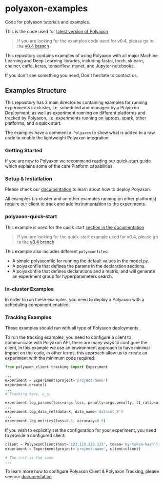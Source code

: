 # polyaxon-examples

Code for polyaxon tutorials and examples.

This is the code used for [latest version of Polyaxon](https://docs.polyaxon.com/concepts/quick_start/)

> If you are looking for the examples code used for v0.4, please go to the [v0.4 branch](https://github.com/polyaxon/polyaxon-examples/tree/v0.4) 


This repository contains examples of using Polyaxon with all major Machine Learning and Deep Learning libraries, 
including fastai, torch, sklearn, chainer, caffe, keras, tensorflow, mxnet, and Jupyter notebooks.

If you don't see something you need, Don't hesitate to contact us.

## Examples Structure

This repository has 3 main directories containing examples for running experiments in-cluster, i.e. scheduled and managed by a Polyaxon Deployment, 
as well as experiment running on different platforms and tracked by Polyaxon, i.e. experiments running on laptops, spark, other platforms, and a quick start.

The examples have a comment `# Polyaxon` to show what is added to a raw code to enable the lightweight Polyaxon integration.


### Getting Started

If you are new to Polyaxon we recommend reading our [quick-start](https://docs.polyaxon.com/concepts/quick-start/) guide which explains some of the core Platform capabilities.

### Setup & Installation

Please check our [documentation](https://docs.polyaxon.com) to learn about how to deploy Polyaxon.

All examples (in-cluster and on other examples running on other platforms) require our [client](https://github.com/polyaxon/polyaxon-client) to track and add instrumentation to the experiments.

### polyaxon-quick-start

This example is used for the quick start [section in the documentation](https://docs.polyaxon.com/concepts/quick_start/)

> If you are looking for the quick-start example used for v0.4, please go to the [v0.4 branch](https://github.com/polyaxon/polyaxon-quick-start/tree/v0.4) 

This example also includes different `polyaxonfiles`:

   * A simple polyaxonfile for running the default values in the model.py.
   * A polyaxonfile that defines the params in the declaration sections.
   * A polyaxonfile that defines declarations and a matrix, and will generate an experiment group for hyperparameters search.

 
### in-cluster Examples

In order to run these examples, you need to deploy a Polyaxon with a scheduling component enabled.

### Tracking Examples

These examples should run with all type of Polyaxon deployments.

To run the tracking examples, you need to configure a client to communicate with Polyaxon API, 
there are many ways to configure the client, in this example we use an environment approach to have minimal impact on the code, 
in other terms, this approach allow us to create an experiment with the minimum code required:

```python
from polyaxon_client.tracking import Experiment

...
experiment = Experiment(project='project-name')
experiment.create()
...
# Tracking here, e.g.

experiment.log_params(loss=args.loss, penalty=args.penalty, l1_ratio=args.l1_ratio, max_iter=args.max_iter, tol=args.tol)
...
experiment.log_data_ref(data=X, data_name='dataset_X')
...
experiment.log_metrics(loss=0.1, accuracy=0.9)
```

If you wish to explicitly set the configuration for your experiment, you need to provide a configured client:

```python
client = PolyaxonClient(host='123.123.123.123', token='my-token-hash')  # See other params, i.e. http_port, ws_port, ...
experiment = Experiment(project='project-name', client=client)

# The rest is the same
...
``` 

To learn more how to configure Polyaxon Client & Polyaxon Tracking, please see our [documentation](https://docs.polyaxon.com)
